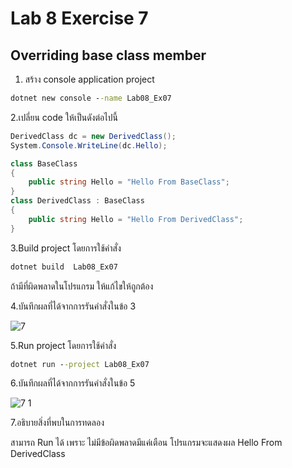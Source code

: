 # Lab 8 Exercise 7

## Overriding base class member

1. สร้าง console application project

```cmd
dotnet new console --name Lab08_Ex07
```

2.เปลี่ยน code ให้เป็นดังต่อไปนี้

```cs
DerivedClass dc = new DerivedClass();
System.Console.WriteLine(dc.Hello);

class BaseClass
{
    public string Hello = "Hello From BaseClass";
}
class DerivedClass : BaseClass
{
    public string Hello = "Hello From DerivedClass";
}
```

3.Build project โดยการใช้คำสั่ง

```cmd
dotnet build  Lab08_Ex07
```

ถ้ามีที่ผิดพลาดในโปรแกรม ให้แก้ไขให้ถูกต้อง

4.บันทึกผลที่ได้จากการรันคำสั่งในข้อ 3

![7](https://github.com/Siriratda/03376836-OOP-2566-Lab-08/assets/144195995/5f6c8aeb-d486-4598-9389-1becb23fa817)

5.Run project โดยการใช้คำสั่ง

```cmd
dotnet run --project Lab08_Ex07
```

6.บันทึกผลที่ได้จากการรันคำสั่งในข้อ 5

![7 1](https://github.com/Siriratda/03376836-OOP-2566-Lab-08/assets/144195995/5451bb6a-d2d5-4918-a8fe-ce346d775c8b)

7.อธิบายสิ่งที่พบในการทดลอง

สามารถ Run ได้ เพราะ ไม่มีข้อผิดพลาดมีแค่เตือน
โปรแกรมจะแสดงผล Hello From DerivedClass
